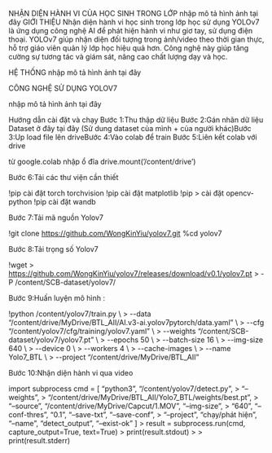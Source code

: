 NHẬN DIỆN HÀNH VI CỦA HỌC SINH TRONG LỚP
nhập mô tả hình ảnh tại đây
GIỚI THIỆU
Nhận diện hành vi học sinh trong lớp học sử dụng YOLOv7 là ứng dụng công nghệ AI để phát hiện hành vi như giơ tay, sử dụng điện thoại. YOLOv7 giúp nhận diện đối tượng trong ảnh/video theo thời gian thực, hỗ trợ giáo viên quản lý lớp học hiệu quả hơn. Công nghệ này giúp tăng cường sự tương tác và giám sát, nâng cao chất lượng dạy và học.

HỆ THỐNG
nhập mô tả hình ảnh tại đây

CÔNG NGHỆ SỬ DỤNG
YOLOV7

nhập mô tả hình ảnh tại đây

Hướng dẫn cài đặt và chạy
Bước 1:Thu thập dữ liệu Bước 2:Gán nhãn dữ liệu Dataset ở đây tại đây (Sử dung dataset của mình + của người khác)Bước 3:Up load file lên driveBước 4:Vào colab để train Bước 5:Liên kết colab với drive

từ google.colab nhập ổ đĩa drive.mount(’/content/drive’)

Bước 6:Tải các thư viện cần thiết

!pip cài đặt torch torchvision !pip cài đặt matplotlib !pip > cài đặt opencv-python !pip cài đặt wandb

Bước 7:Tải mã nguồn Yolov7

!git clone https://github.com/WongKinYiu/yolov7.git %cd yolov7

Bước 8:Tải trọng số Yolov7

!wget > https://github.com/WongKinYiu/yolov7/releases/download/v0.1/yolov7.pt > -P /content/SCB-dataset/yolov7/

Bước 9:Huấn luyện mô hình :

!python /content/yolov7/train.py \ > --data “/content/drive/MyDrive/BTL_AII/AI.v3-ai.yolov7pytorch/data.yaml” \ > --cfg “/content/yolov7/cfg/training/yolov7.yaml” \ > --weights “/content/SCB-dataset/yolov7/yolov7.pt” \ > --epochs 50 \ > --batch-size 16 \ > --img-size 640 \ > --device 0 \ > --workers 4 \ > --cache-images \ > --name Yolo7_BTL \ > --project “/content/drive/MyDrive/BTL_AII”

Bước 10:Nhận diện hành vi qua video

import subprocess cmd = [ “python3”, “/content/yolov7/detect.py”, > “–weights”, > “/content/drive/MyDrive/BTL_AII/Yolo7_BTL/weights/best.pt”, > “–source”, “/content/drive/MyDrive/Capcut/1.MOV”, “–img-size”, > “640”, “–conf-thres”, “0.1”, “–save-txt”, “–save-conf”, > “–project”, “chạy/phát hiện”, “–name”, “detect_output”, “–exist-ok” ] > result = subprocess.run(cmd, capture_output=True, text=True) > print(result.stdout) > > print(result.stderr)
